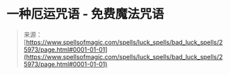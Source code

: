<!--yml

分类: 未分类

日期: 2024-06-12 19:13:20

-->

# 一种厄运咒语 - 免费魔法咒语

> 来源：[https://www.spellsofmagic.com/spells/luck_spells/bad_luck_spells/25973/page.html#0001-01-01](https://www.spellsofmagic.com/spells/luck_spells/bad_luck_spells/25973/page.html#0001-01-01)
